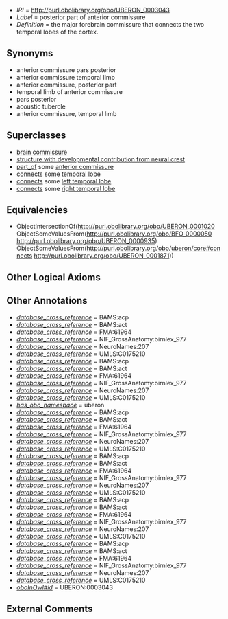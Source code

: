  * *IRI* = http://purl.obolibrary.org/obo/UBERON_0003043
 * *Label* = posterior part of anterior commissure
 * *Definition* = the major forebrain commissure that connects the two temporal lobes of the cortex.

## Synonyms

 * anterior commissure pars posterior
 * anterior commissure temporal limb
 * anterior commissure, posterior part
 * temporal limb of anterior commissure
 * pars posterior
 * acoustic tubercle
 * anterior commissure, temporal limb

## Superclasses

 * [brain commissure](../../UBERON/70/UBERON_0005970.md)
 * [structure with developmental contribution from neural crest](../../UBERON/14/UBERON_0010314.md)
 * [part_of](../../BFO/50/BFO_0000050.md) some [anterior commissure](../../UBERON/35/UBERON_0000935.md)
 * [connects](../../ts/core#connects.md) some [temporal lobe](../../UBERON/71/UBERON_0001871.md)
 * [connects](../../ts/core#connects.md) some [left temporal lobe](../../UBERON/08/UBERON_0002808.md)
 * [connects](../../ts/core#connects.md) some [right temporal lobe](../../UBERON/09/UBERON_0002809.md)

## Equivalencies

 * ObjectIntersectionOf(<http://purl.obolibrary.org/obo/UBERON_0001020> ObjectSomeValuesFrom(<http://purl.obolibrary.org/obo/BFO_0000050> <http://purl.obolibrary.org/obo/UBERON_0000935>) ObjectSomeValuesFrom(<http://purl.obolibrary.org/obo/uberon/core#connects> <http://purl.obolibrary.org/obo/UBERON_0001871>))

## Other Logical Axioms


## Other Annotations

 * *[database_cross_reference](../../ef/oboInOwl#hasDbXref.md)* = BAMS:acp
 * *[database_cross_reference](../../ef/oboInOwl#hasDbXref.md)* = BAMS:act
 * *[database_cross_reference](../../ef/oboInOwl#hasDbXref.md)* = FMA:61964
 * *[database_cross_reference](../../ef/oboInOwl#hasDbXref.md)* = NIF_GrossAnatomy:birnlex_977
 * *[database_cross_reference](../../ef/oboInOwl#hasDbXref.md)* = NeuroNames:207
 * *[database_cross_reference](../../ef/oboInOwl#hasDbXref.md)* = UMLS:C0175210
 * *[database_cross_reference](../../ef/oboInOwl#hasDbXref.md)* = BAMS:acp
 * *[database_cross_reference](../../ef/oboInOwl#hasDbXref.md)* = BAMS:act
 * *[database_cross_reference](../../ef/oboInOwl#hasDbXref.md)* = FMA:61964
 * *[database_cross_reference](../../ef/oboInOwl#hasDbXref.md)* = NIF_GrossAnatomy:birnlex_977
 * *[database_cross_reference](../../ef/oboInOwl#hasDbXref.md)* = NeuroNames:207
 * *[database_cross_reference](../../ef/oboInOwl#hasDbXref.md)* = UMLS:C0175210
 * *[has_obo_namespace](../../ce/oboInOwl#hasOBONamespace.md)* = uberon
 * *[database_cross_reference](../../ef/oboInOwl#hasDbXref.md)* = BAMS:acp
 * *[database_cross_reference](../../ef/oboInOwl#hasDbXref.md)* = BAMS:act
 * *[database_cross_reference](../../ef/oboInOwl#hasDbXref.md)* = FMA:61964
 * *[database_cross_reference](../../ef/oboInOwl#hasDbXref.md)* = NIF_GrossAnatomy:birnlex_977
 * *[database_cross_reference](../../ef/oboInOwl#hasDbXref.md)* = NeuroNames:207
 * *[database_cross_reference](../../ef/oboInOwl#hasDbXref.md)* = UMLS:C0175210
 * *[database_cross_reference](../../ef/oboInOwl#hasDbXref.md)* = BAMS:acp
 * *[database_cross_reference](../../ef/oboInOwl#hasDbXref.md)* = BAMS:act
 * *[database_cross_reference](../../ef/oboInOwl#hasDbXref.md)* = FMA:61964
 * *[database_cross_reference](../../ef/oboInOwl#hasDbXref.md)* = NIF_GrossAnatomy:birnlex_977
 * *[database_cross_reference](../../ef/oboInOwl#hasDbXref.md)* = NeuroNames:207
 * *[database_cross_reference](../../ef/oboInOwl#hasDbXref.md)* = UMLS:C0175210
 * *[database_cross_reference](../../ef/oboInOwl#hasDbXref.md)* = BAMS:acp
 * *[database_cross_reference](../../ef/oboInOwl#hasDbXref.md)* = BAMS:act
 * *[database_cross_reference](../../ef/oboInOwl#hasDbXref.md)* = FMA:61964
 * *[database_cross_reference](../../ef/oboInOwl#hasDbXref.md)* = NIF_GrossAnatomy:birnlex_977
 * *[database_cross_reference](../../ef/oboInOwl#hasDbXref.md)* = NeuroNames:207
 * *[database_cross_reference](../../ef/oboInOwl#hasDbXref.md)* = UMLS:C0175210
 * *[database_cross_reference](../../ef/oboInOwl#hasDbXref.md)* = BAMS:acp
 * *[database_cross_reference](../../ef/oboInOwl#hasDbXref.md)* = BAMS:act
 * *[database_cross_reference](../../ef/oboInOwl#hasDbXref.md)* = FMA:61964
 * *[database_cross_reference](../../ef/oboInOwl#hasDbXref.md)* = NIF_GrossAnatomy:birnlex_977
 * *[database_cross_reference](../../ef/oboInOwl#hasDbXref.md)* = NeuroNames:207
 * *[database_cross_reference](../../ef/oboInOwl#hasDbXref.md)* = UMLS:C0175210
 * *[oboInOwl#id](../../id/oboInOwl#id.md)* = UBERON:0003043

## External Comments

